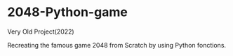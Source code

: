 # 2048-Python-game

Very Old Project(2022)

Recreating the famous game 2048 from Scratch by using Python fonctions.

